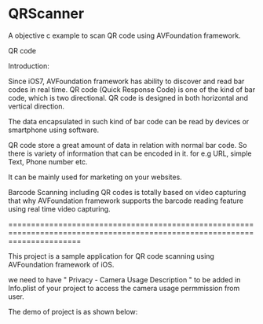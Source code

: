 # QRScanner
A objective c example to scan QR code using AVFoundation framework.

QR code 

Introduction: 

Since iOS7, AVFoundation framework has ability to discover and read bar codes in real time. QR code (Quick Response Code) is one of the kind of bar code, which is two directional. QR code is designed in both horizontal and vertical direction.

The data encapsulated in such kind of bar code can be read by devices or smartphone using software. 

QR code store a great amount of data in relation with normal bar code. So there is variety of information that can be encoded in it. 
for e.g URL, simple Text, Phone number etc.

It can be mainly used for marketing on your websites.

Barcode Scanning including QR codes is totally based on video capturing that why AVFoundation framework supports the barcode reading feature using real time video capturing.

============================================================================================================================

This project is a sample application for QR code scanning using AVFoundation framework of iOS. 

we need to have " Privacy - Camera Usage Description " to be added in Info.plist of your project to access the camera usage permmission from user. 

The demo of project is as shown below:

